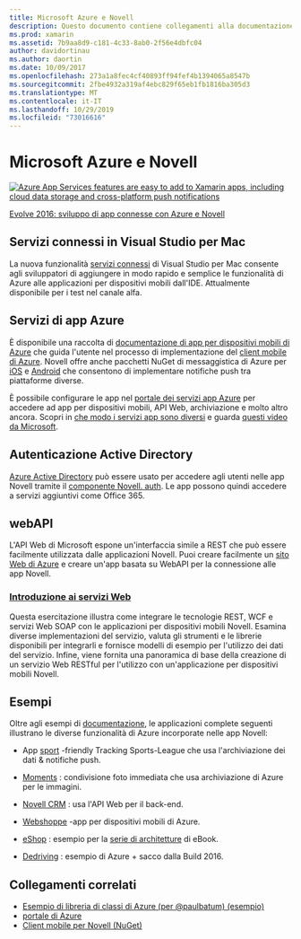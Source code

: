 ```yaml
---
title: Microsoft Azure e Novell
description: Questo documento contiene collegamenti alla documentazione relativa a Servizi connessi in Visual Studio per Mac, app per dispositivi mobili di Azure, autenticazione Active Directory e WebAPI.
ms.prod: xamarin
ms.assetid: 7b9aa8d9-c181-4c33-8ab0-2f56e4dbfc04
author: davidortinau
ms.author: daortin
ms.date: 10/09/2017
ms.openlocfilehash: 273a1a8fec4cf40893ff94fef4b1394065a8547b
ms.sourcegitcommit: 2fbe4932a319af4ebc829f65eb1fb1816ba305d3
ms.translationtype: MT
ms.contentlocale: it-IT
ms.lasthandoff: 10/29/2019
ms.locfileid: "73016616"
---
```

# <a name="microsoft-azure-and-xamarin"></a>Microsoft Azure e Novell

[![](images/evolve-mikej-azure-sml.png "Azure App Services features are easy to add to Xamarin apps, including cloud data storage and cross-platform push notifications")](https://evolve.xamarin.com/session/56ec886fde91c6253c277bc6)

[Evolve 2016: sviluppo di app connesse con Azure e Novell](https://evolve.xamarin.com/session/56ec886fde91c6253c277bc6)

## <a name="connected-services-in-visual-studio-for-mac"></a>Servizi connessi in Visual Studio per Mac

La nuova funzionalità [servizi connessi](connected-services.md) di Visual Studio per Mac consente agli sviluppatori di aggiungere in modo rapido e semplice le funzionalità di Azure alle applicazioni per dispositivi mobili dall'IDE. Attualmente disponibile per i test nel canale alfa.

## <a name="azure-app-services"></a>Servizi di app Azure

È disponibile una raccolta di [documentazione di app per dispositivi mobili di Azure](~/cross-platform/data-cloud/mobile-apps.md) che guida l'utente nel processo di implementazione del [client mobile di Azure](https://www.nuget.org/packages/Microsoft.Azure.Mobile.Client/).
Novell offre anche pacchetti NuGet di messaggistica di Azure per [iOS](https://www.nuget.org/packages/Xamarin.Azure.NotificationHubs.iOS/) e [Android](https://www.nuget.org/packages/Xamarin.Azure.NotificationHubs.Android/) che consentono di implementare notifiche push tra piattaforme diverse.

È possibile configurare le app nel [portale dei servizi app Azure](https://portal.azure.com/) per accedere ad app per dispositivi mobili, API Web, archiviazione e molto altro ancora. Scopri in [che modo i servizi app sono diversi](https://azure.microsoft.com/updates/whats-new-with-azure-app-service/) e guarda [questi video da Microsoft](https://azure.microsoft.com/campaigns/azure-march-announcement/).

## <a name="active-directory-authentication"></a>Autenticazione Active Directory

[Azure Active Directory](~/cross-platform/data-cloud/active-directory/index.md) può essere usato per accedere agli utenti nelle app Novell tramite il [componente Novell. auth](https://www.nuget.org/packages/Xamarin.Auth/).
Le app possono quindi accedere a servizi aggiuntivi come Office 365.

## <a name="webapi"></a>webAPI

L'API Web di Microsoft espone un'interfaccia simile a REST che può essere facilmente utilizzata dalle applicazioni Novell.
Puoi creare facilmente un [sito Web di Azure](https://trywebsites.azurewebsites.net/) e creare un'app basata su WebAPI per la connessione alle app Novell.

### <a name="introduction-to-web-servicescross-platformdata-cloudweb-servicesindexmd"></a>[Introduzione ai servizi Web](~/cross-platform/data-cloud/web-services/index.md)

Questa esercitazione illustra come integrare le tecnologie REST, WCF e servizi Web SOAP con le applicazioni per dispositivi mobili Novell. Esamina diverse implementazioni del servizio, valuta gli strumenti e le librerie disponibili per integrarli e fornisce modelli di esempio per l'utilizzo dei dati del servizio. Infine, viene fornita una panoramica di base della creazione di un servizio Web RESTful per l'utilizzo con un'applicazione per dispositivi mobili Novell.

## <a name="samples"></a>Esempi

Oltre agli esempi di [documentazione](https://github.com/xamarin/mobile-samples/tree/master/Azure), le applicazioni complete seguenti illustrano le diverse funzionalità di Azure incorporate nelle app Novell:

- App [sport](https://github.com/xamarin/Sport) -friendly Tracking Sports-League che usa l'archiviazione dei dati & notifiche push.
- [Moments](https://github.com/pierceboggan/Moments) : condivisione foto immediata che usa archiviazione di Azure per le immagini.
- [Novell CRM](https://github.com/xamarin/app-crm) : usa l'API Web per il back-end.
- [Webshoppe](https://github.com/jamesmontemagno/MyShoppe) -app per dispositivi mobili di Azure.

- [eShop](https://github.com/dotnet-architecture/eShopOnContainers) : esempio per la [serie di architetture](https://www.microsoft.com/net/learn/architecture) di eBook.
- [Dedriving](https://azure.microsoft.com/campaigns/mydriving/) : esempio di Azure + sacco dalla Build 2016.

## <a name="related-links"></a>Collegamenti correlati

- [Esempio di libreria di classi di Azure (per @paulbatum) (esempio)](https://github.com/paulbatum/mobile-services-xamarin-pcl)
- [portale di Azure](https://azure.microsoft.com/)
- [Client mobile per Novell (NuGet)](https://www.nuget.org/packages/Microsoft.Azure.Mobile.Client/)
